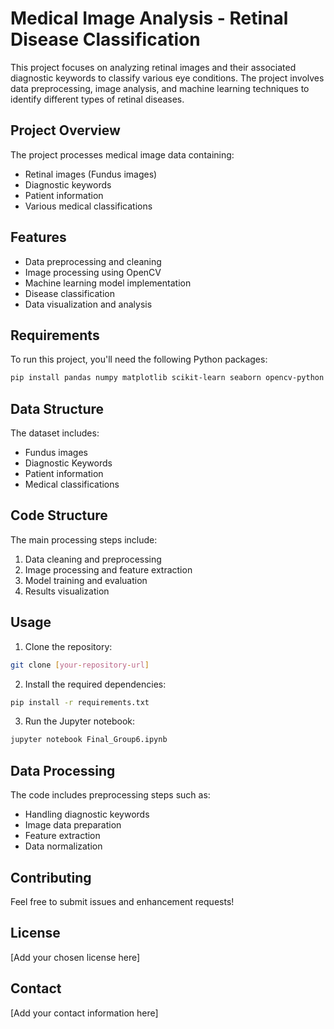 # Medical Image Analysis - Retinal Disease Classification

This project focuses on analyzing retinal images and their associated diagnostic keywords to classify various eye conditions. The project involves data preprocessing, image analysis, and machine learning techniques to identify different types of retinal diseases.

## Project Overview

The project processes medical image data containing:
- Retinal images (Fundus images)
- Diagnostic keywords
- Patient information
- Various medical classifications

## Features

- Data preprocessing and cleaning
- Image processing using OpenCV
- Machine learning model implementation
- Disease classification
- Data visualization and analysis

## Requirements

To run this project, you'll need the following Python packages:

```bash
pip install pandas numpy matplotlib scikit-learn seaborn opencv-python tensorflow tqdm
```

## Data Structure

The dataset includes:
- Fundus images
- Diagnostic Keywords
- Patient information
- Medical classifications

## Code Structure

The main processing steps include:
1. Data cleaning and preprocessing
2. Image processing and feature extraction
3. Model training and evaluation
4. Results visualization

## Usage

1. Clone the repository:
```bash
git clone [your-repository-url]
```

2. Install the required dependencies:
```bash
pip install -r requirements.txt
```

3. Run the Jupyter notebook:
```bash
jupyter notebook Final_Group6.ipynb
```

## Data Processing

The code includes preprocessing steps such as:
- Handling diagnostic keywords
- Image data preparation
- Feature extraction
- Data normalization

## Contributing

Feel free to submit issues and enhancement requests!

## License

[Add your chosen license here]

## Contact

[Add your contact information here] 